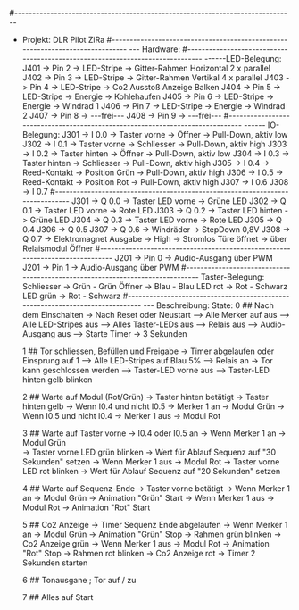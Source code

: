 #------------------------------------------------------------------------------
- Projekt: DLR Pilot ZiRa
#------------------------------------------------------------------------------
--- Hardware:
#------------------------------------------------------------------------------
------LED-Belegung:
J401 -> Pin 2	-> LED-Stripe	-> Gitter-Rahmen Horizontal 2 x parallel
J402 -> Pin 3   -> LED-Stripe   -> Gitter-Rahmen Vertikal   4 x parallel
J403 -> Pin 4   -> LED-Stripe   -> Co2 Ausstoß Anzeige Balken
J404 -> Pin 5   -> LED-Stripe   -> Energie -> Kohlehaufen
J405 -> Pin 6   -> LED-Stripe   -> Energie -> Windrad 1
J406 -> Pin 7   -> LED-Stripe   -> Energie -> Windrad 2
J407 -> Pin 8   -> ---frei---
J408 -> Pin 9	-> ---frei---
#------------------------------------------------------------------------------
------ IO-Belegung:
J301 -> I 0.0	-> Taster vorne 			-> Öffner               -> Pull-Down, aktiv low
J302 -> I 0.1	-> Taster vorne 			-> Schliesser           -> Pull-Down, aktiv high
J303 -> I 0.2	-> Taster hinten			-> Öffner               -> Pull-Down, aktiv low
J304 -> I 0.3	-> Taster hinten			-> Schliesser           -> Pull-Down, aktiv high
J305 -> I 0.4	-> Reed-Kontakt				-> Position Grün        -> Pull-Down, aktiv high
J306 -> I 0.5	-> Reed-Kontakt				-> Position Rot         -> Pull-Down, aktiv high
J307 -> I 0.6
J308 -> I 0.7
#------------------------------------------------------------------------------
J301 -> Q 0.0	-> Taster LED vorne			-> Grüne LED
J302 -> Q 0.1	-> Taster LED vorne			-> Rote LED
J303 -> Q 0.2	-> Taster LED hinten		-> Grüne LED
J304 -> Q 0.3	-> Taster LED vorne			-> Rote LED
J305 -> Q 0.4
J306 -> Q 0.5
J307 -> Q 0.6   -> Windräder                -> StepDown 0,8V
J308 -> Q 0.7	-> Elektromagnet Ausgabe	-> High -> Stromlos Türe öffnet -> über Relaismodul Öffner
#------------------------------------------------------------------------------
J201 -> Pin 0   -> Audio-Ausgang über PWM
J201 -> Pin 1   -> Audio-Ausgang über PWM
#------------------------------------------------------------------------------
Taster-Belegung:
Schliesser  -> Grün - Grün
Öffner      -> Blau - Blau
LED rot     -> Rot - Schwarz
LED grün    -> Rot - Schwarz
#------------------------------------------------------------------------------
--- Beschreibung:
State:
    0   ## Nach dem Einschalten
        -> Nach Reset oder Neustart
        --> Alle Merker auf aus
        --> Alle LED-Stripes aus
        --> Alles Taster-LEDs aus
        --> Relais aus
        --> Audio-Ausgang aus
        --> Starte Timer -> 3 Sekunden

    1   ## Tor schliessen, Befüllen und Freigabe
        -> Timer abgelaufen oder Einsprung auf 1 
        --> Alle LED-Stripes auf Blau 5%
        --> Relais an -> Tor kann geschlossen werden
        --> Taster-LED vorne aus
        --> Taster-LED hinten gelb blinken

    2   ## Warte auf Modul (Rot/Grün)
        -> Taster hinten betätigt
            -> Taster hinten gelb 
            -> Wenn I0.4 und nicht I0.5
                -> Merker 1 an     -> Modul Grün
            -> Wenn I0.5 und nicht I0.4
                -> Merker 1 aus    -> Modul Rot

    3   ## Warte auf Taster vorne
        -> I0.4 oder I0.5 an
            -> Wenn Merker 1 an    -> Modul Grün  
                -> Taster vorne LED grün blinken
                -> Wert für Ablauf Sequenz auf "30 Sekunden" setzen
            -> Wenn Merker 1 aus   -> Modul Rot
                -> Taster vorne LED rot  blinken
                -> Wert für Ablauf Sequenz auf "20 Sekunden" setzen

    4   ## Warte auf Sequenz-Ende
        -> Taster vorne betätigt
            -> Wenn Merker 1 an     -> Modul Grün
                -> Animation "Grün" Start
            -> Wenn Merker 1 aus    -> Modul Rot
                -> Animation "Rot" Start

    5   ## Co2 Anzeige
        -> Timer Sequenz Ende abgelaufen
            -> Wenn Merker 1 an     -> Modul Grün
                -> Animation "Grün" Stop
                -> Rahmen grün blinken
                -> Co2 Anzeige grün
            -> Wenn Merker 1 aus    -> Modul Rot
                -> Animation "Rot" Stop
                -> Rahmen rot blinken
                -> Co2 Anzeige rot
            -> Timer 2 Sekunden starten

    6   ## Tonausgane ; Tor auf / zu

    7   ## Alles auf Start
    